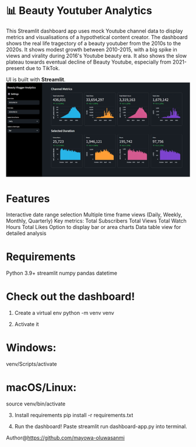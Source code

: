 # 📊 Beauty Youtuber Analytics
This Streamlit dashboard app uses mock Youtube channel data to display metrics and visualisations of a hypothetical content creator. The dashboard shows the real life tragectory of a beauty youtuber from the 2010s to the 2020s. It shows modest growth between 2010-2015, with a big spike in views and virality during 2016's Youtube beauty era. It also shows the slow plateau towards eventual decline of Beauty Youtube, especially from 2021-present due to TikTok.

UI is built with **Streamlit**.
<img src="images/dashboard.jpeg" alt="Dashboard" width="600"/>

# Features
Interactive date range selection
Multiple time frame views (Daily, Weekly, Monthly, Quarterly)
Key metrics:
Total Subscribers
Total Views
Total Watch Hours
Total Likes
Option to display bar or area charts
Data table view for detailed analysis

# Requirements
Python 3.9+
streamlit
numpy
pandas
datetime

# Check out the dashboard!
1. Create a virtual env
python -m venv venv

2. Activate it
# Windows:
venv/Scripts/activate

# macOS/Linux:
source venv/bin/activate

3. Install requirements
pip install -r requirements.txt

4. Run the dashboard!
Paste streamlit run dashboard-app.py into terminal.

Author@https://github.com/mayowa-oluwasanmi
